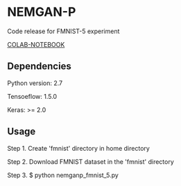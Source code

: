 # NEMGAN-P
Code release for FMNIST-5 experiment

[COLAB-NOTEBOOK](https://colab.research.google.com/drive/1LB5CD3aVC-itr32_doBL8bWCqdz5V7bi?usp=sharing)
## Dependencies

Python version: 2.7

Tensoeflow: 1.5.0

Keras: >= 2.0

## Usage

Step 1. Create 'fmnist' directory in home directory

Step 2. Download FMNIST dataset in the 'fmnist' directory

Step 3. $ python nemganp_fmnist_5.py
